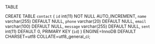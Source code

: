 TABLE

CREATE TABLE `contact` (
  `id` int(11) NOT NULL AUTO_INCREMENT,
  `name` varchar(255) DEFAULT NULL,
  `phone` varchar(20) DEFAULT NULL,
  `email` varchar(100) DEFAULT NULL,
  `message` varchar(255) DEFAULT NULL,
  `sent` int(11) DEFAULT 0,
  PRIMARY KEY (`id`)
) 
 ENGINE=InnoDB
 DEFAULT CHARSET=utf8
 COLLATE=utf8_general_ci;







